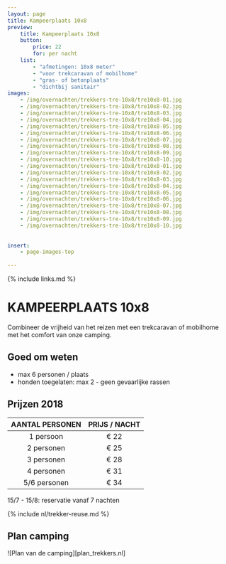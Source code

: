 ```yaml
---
layout: page
title: Kampeerplaats 10x8
preview: 
    title: Kampeerplaats 10x8
    button:
        price: 22
        for: per nacht
    list:
        - "afmetingen: 10x8 meter"
        - "voor trekcaravan of mobilhome"
        - "gras- of betonplaats"
        - "dichtbij sanitair"
images:
    - /img/overnachten/trekkers-tre-10x8/tre10x8-01.jpg
    - /img/overnachten/trekkers-tre-10x8/tre10x8-02.jpg
    - /img/overnachten/trekkers-tre-10x8/tre10x8-03.jpg
    - /img/overnachten/trekkers-tre-10x8/tre10x8-04.jpg
    - /img/overnachten/trekkers-tre-10x8/tre10x8-05.jpg
    - /img/overnachten/trekkers-tre-10x8/tre10x8-06.jpg
    - /img/overnachten/trekkers-tre-10x8/tre10x8-07.jpg
    - /img/overnachten/trekkers-tre-10x8/tre10x8-08.jpg
    - /img/overnachten/trekkers-tre-10x8/tre10x8-09.jpg
    - /img/overnachten/trekkers-tre-10x8/tre10x8-10.jpg
    - /img/overnachten/trekkers-tre-10x8/tre10x8-01.jpg
    - /img/overnachten/trekkers-tre-10x8/tre10x8-02.jpg
    - /img/overnachten/trekkers-tre-10x8/tre10x8-03.jpg
    - /img/overnachten/trekkers-tre-10x8/tre10x8-04.jpg
    - /img/overnachten/trekkers-tre-10x8/tre10x8-05.jpg
    - /img/overnachten/trekkers-tre-10x8/tre10x8-06.jpg
    - /img/overnachten/trekkers-tre-10x8/tre10x8-07.jpg
    - /img/overnachten/trekkers-tre-10x8/tre10x8-08.jpg
    - /img/overnachten/trekkers-tre-10x8/tre10x8-09.jpg
    - /img/overnachten/trekkers-tre-10x8/tre10x8-10.jpg
    
    
insert:
    - page-images-top
    
---
```

{% include links.md %}

# KAMPEERPLAATS 10x8

Combineer de vrijheid van het reizen met een trekcaravan of mobilhome met het comfort van onze camping.

## Goed om weten

- max 6 personen / plaats
- honden toegelaten: max 2 - geen gevaarlijke rassen

## Prijzen 2018

AANTAL PERSONEN | PRIJS / NACHT      
:-------------:|:-----------:|
1 persoon      |€ 22              
2 personen     |€ 25                   
3 personen     |€ 28       
4 personen     |€ 31             
5/6 personen   |€ 34       

15/7 - 15/8: reservatie vanaf 7 nachten


{% include nl/trekker-reuse.md %}


## Plan camping

![Plan van de camping][plan_trekkers.nl]
